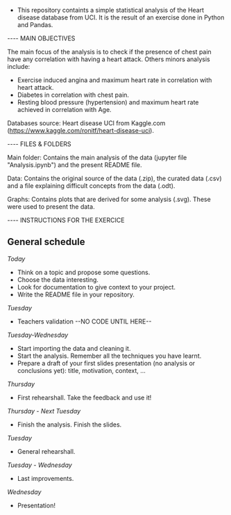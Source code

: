 

* This repository containts a simple statistical analysis of the Heart disease database from UCI. It is the result of an exercise done in Python and Pandas. 

---- MAIN OBJECTIVES

The main focus of the analysis is to check if the presence of chest pain have any correlation with having a heart attack.
Others minors analysis include:

* Exercise induced angina and maximum heart rate in correlation with heart attack.
* Diabetes in correlation with chest pain. 
* Resting blood pressure (hypertension) and  maximum heart rate achieved in correlation with Age.

Databases source: Heart disease UCI from Kaggle.com (https://www.kaggle.com/ronitf/heart-disease-uci). 


---- FILES & FOLDERS

Main folder: Contains the main analysis of the data (jupyter file "Analysis.ipynb") and the present README file.

Data: Contains the original source of the data (.zip), the curated data (.csv) and a file explaining difficult concepts from the data (.odt). 

Graphs: Contains plots that are derived for some analysis (.svg). These were used to present the data.


---- INSTRUCTIONS FOR THE EXERCICE

## General schedule
*Today*
* Think on a topic and propose some questions. 
* Choose the data interesting. 
* Look for documentation to give context to your project.
* Write the README file in your repository.

*Tuesday*
* Teachers validation --NO CODE UNTIL HERE--

*Tuesday-Wednesday*
* Start importing the data and cleaning it.
* Start the analysis. Remember all the techniques you have learnt.
* Prepare a draft of your first slides presentation (no analysis or conclusions yet): title, motivation, context, ...

*Thursday*
* First rehearshall. Take the feedback and use it!

*Thursday - Next Tuesday*
* Finish the analysis. Finish the slides.

*Tuesday*
* General rehearshall.

*Tuesday - Wednesday*
* Last improvements.

*Wednesday*
* Presentation!






